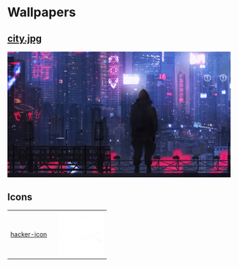 # Wallpapers

## [city.jpg](https://www.wallpaperflare.com/cyberpunk-purple-fantasy-art-city-fantasy-city-concept-art-wallpaper-cvfaq/download/1920x1080)

<img src="./city.jpg" alt="Error"></img>

## Icons

<table>
    <tr>
        <td> <a href="https://www.pngitem.com/middle/TTixhRh_white-hat-ethical-hacker-hd-png-download/">hacker-icon</a> <td>
        <td><img src="./hacker-icon.png" alt="Error" style="width:100px"></img></td>
    </tr>
</table>